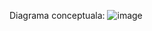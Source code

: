 
Diagrama conceptuala:
![image](https://github.com/EnacheGeorgeAlexandru/ProiectBD/assets/90408256/a7468463-eb1f-4448-a4e4-0ad6f53e0be5)

